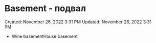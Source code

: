 # Basement - подвал

Created: November 26, 2022 3:31 PM
Updated: November 26, 2022 3:31 PM

- Wine basementHouse basement
